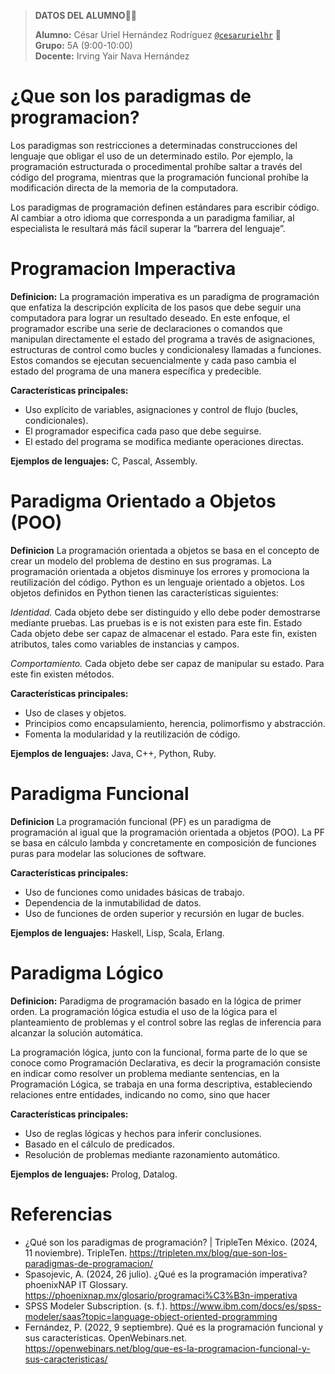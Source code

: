 > **DATOS DEL ALUMNO**🧑‍🎓
> 
> **Alumno:** César Uriel Hernández Rodríguez [`@cesarurielhr`](https://github.com/cesarurielhr) 👾  
> **Grupo:** 5A (9:00-10:00)  
> **Docente:**  Irving Yair Nava Hernández 

# ¿Que son los paradigmas de programacion?
Los paradigmas son restricciones a determinadas construcciones del lenguaje que obligar el uso de un determinado estilo. Por ejemplo, la programación estructurada o procedimental prohíbe saltar a través del código del programa, mientras que la programación funcional prohíbe la modificación directa de la memoria de la computadora. 

Los paradigmas de programación definen estándares para escribir código. Al cambiar a otro idioma que corresponda a un paradigma familiar, al especialista le resultará más fácil superar la “barrera del lenguaje”. 

# Programacion Imperactiva 

**Definicion:**  La programación imperativa es un paradigma de programación que enfatiza la descripción explícita de los pasos que debe seguir una computadora para lograr un resultado deseado. En este enfoque, el programador escribe una serie de declaraciones o comandos que manipulan directamente el estado del programa a través de asignaciones, estructuras de control como bucles y condicionalesy llamadas a funciones. Estos comandos se ejecutan secuencialmente y cada paso cambia el estado del programa de una manera específica y predecible.

**Características principales:**
- Uso explícito de variables, asignaciones y control de flujo (bucles, condicionales).
- El programador especifica cada paso que debe seguirse.
- El estado del programa se modifica mediante operaciones directas.
  
**Ejemplos de lenguajes:** C, Pascal, Assembly.

# Paradigma Orientado a Objetos (POO) 
**Definicion** La programación orientada a objetos se basa en el concepto de crear un modelo del problema de destino en sus programas. La programación orientada a objetos disminuye los errores y promociona la reutilización del código. 
Python es un lenguaje orientado a objetos. Los objetos definidos en Python tienen las características siguientes:

*Identidad.* Cada objeto debe ser distinguido y ello debe poder demostrarse mediante pruebas. Las pruebas is e is not existen para este fin.
Estado Cada objeto debe ser capaz de almacenar el estado. Para este fin, existen atributos, tales como variables de instancias y campos.

*Comportamiento.* Cada objeto debe ser capaz de manipular su estado. Para este fin existen métodos.

**Características principales:**
- Uso de clases y objetos.
- Principios como encapsulamiento, herencia, polimorfismo y abstracción.
- Fomenta la modularidad y la reutilización de código.

**Ejemplos de lenguajes:** Java, C++, Python, Ruby.

# Paradigma Funcional

**Definicion** La programación funcional (PF) es un paradigma de programación al igual que la programación orientada a objetos (POO). La PF se basa en cálculo lambda y concretamente en composición de funciones puras para modelar las soluciones de software.

**Características principales:**
- Uso de funciones como unidades básicas de trabajo.
- Dependencia de la inmutabilidad de datos.
- Uso de funciones de orden superior y recursión en lugar de bucles.

**Ejemplos de lenguajes:** Haskell, Lisp, Scala, Erlang.

# Paradigma Lógico
**Definicion:** Paradigma de programación basado en la lógica de primer orden. La programación lógica estudia el uso de la lógica para el planteamiento de problemas y el control sobre las reglas de inferencia para alcanzar la solución automática.

La programación lógica, junto con la funcional, forma parte de lo que se conoce como Programación Declarativa, es decir la programación consiste en indicar como resolver un problema mediante sentencias, en la Programación Lógica, se trabaja en una forma descriptiva, estableciendo relaciones entre entidades, indicando no como, sino que hacer

**Características principales:**

- Uso de reglas lógicas y hechos para inferir conclusiones.
- Basado en el cálculo de predicados.
- Resolución de problemas mediante razonamiento automático.

**Ejemplos de lenguajes:** Prolog, Datalog.

# Referencias
- ¿Qué son los paradigmas de programación? | TripleTen México. (2024, 11 noviembre). TripleTen. https://tripleten.mx/blog/que-son-los-paradigmas-de-programacion/
- Spasojevic, A. (2024, 26 julio). ¿Qué es la programación imperativa? phoenixNAP IT Glossary. https://phoenixnap.mx/glosario/programaci%C3%B3n-imperativa
- SPSS Modeler Subscription. (s. f.). https://www.ibm.com/docs/es/spss-modeler/saas?topic=language-object-oriented-programming
- Fernández, P. (2022, 9 septiembre). Qué es la programación funcional y sus características. OpenWebinars.net. https://openwebinars.net/blog/que-es-la-programacion-funcional-y-sus-caracteristicas/